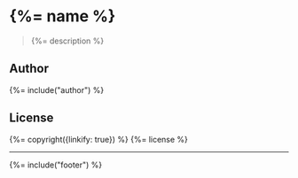 # {%= name %}

> {%= description %}

## Author
{%= include("author") %}

## License
{%= copyright({linkify: true}) %}
{%= license %}

***

{%= include("footer") %}
